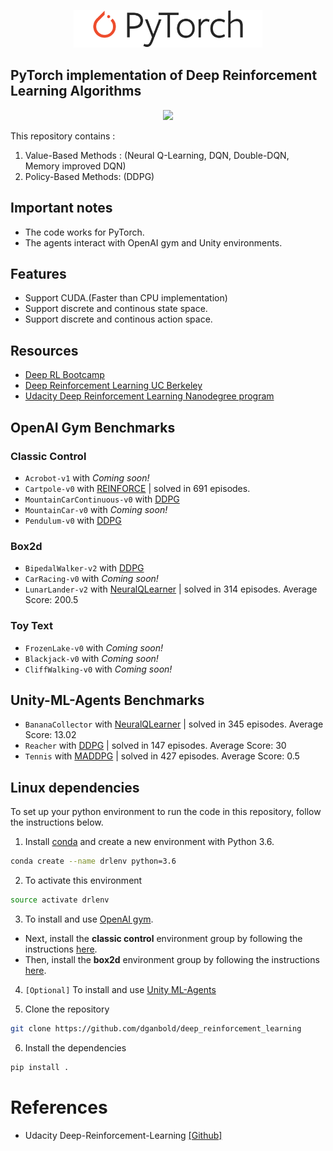 <p align="center">
    <img src="assets/Pytorch_logo.png" height="60px">
</p>

## PyTorch implementation of Deep Reinforcement Learning Algorithms

<p align="center">
    <img src="assets/LunarLander_multi_test.gif" height="250px">
</p>

This repository contains :
  1. Value-Based Methods : (Neural Q-Learning, DQN, Double-DQN, Memory improved DQN)
  2. Policy-Based Methods: (DDPG)

## Important notes
- The code works for PyTorch.
- The agents interact with OpenAI gym and Unity environments.

## Features
* Support CUDA.(Faster than CPU implementation)
* Support discrete and continous state space.    
* Support discrete and continous action space.

## Resources
* [Deep RL Bootcamp](https://sites.google.com/view/deep-rl-bootcamp/lectures)
* [Deep Reinforcement Learning UC Berkeley](http://rail.eecs.berkeley.edu/deeprlcourse/)
* [Udacity Deep Reinforcement Learning Nanodegree program](https://www.udacity.com/)  

## OpenAI Gym Benchmarks

### Classic Control
- `Acrobot-v1` with _Coming soon!_
- `Cartpole-v0` with [REINFORCE](https://github.com/dganbold/deep_reinforcement_learning/tree/master/REINFORCE/CartPole) | solved in 691 episodes.
- `MountainCarContinuous-v0` with [DDPG](https://github.com/dganbold/deep_reinforcement_learning/tree/master/DDPG)
- `MountainCar-v0` with _Coming soon!_
- `Pendulum-v0` with [DDPG](https://github.com/dganbold/deep_reinforcement_learning/tree/master/DDPG)

### Box2d
- `BipedalWalker-v2` with [DDPG](https://github.com/dganbold/deep_reinforcement_learning/tree/master/DDPG/BipedalWalker)
- `CarRacing-v0` with _Coming soon!_
- `LunarLander-v2` with [NeuralQLearner](https://github.com/dganbold/deep_reinforcement_learning/tree/master/NeuralQLearning) | solved in 314 episodes. Average Score: 200.5
### Toy Text
- `FrozenLake-v0` with _Coming soon!_
- `Blackjack-v0` with _Coming soon!_
- `CliffWalking-v0` with _Coming soon!_

## Unity-ML-Agents Benchmarks
- `BananaCollector` with [NeuralQLearner](https://github.com/dganbold/deep_reinforcement_learning/tree/master/NeuralQLearning) | solved in 345 episodes. Average Score: 13.02
- `Reacher` with [DDPG](https://github.com/dganbold/deep_reinforcement_learning/tree/master/DDPG/Reacher) | solved in 147 episodes. Average Score: 30
- `Tennis` with [MADDPG](https://github.com/dganbold/deep_reinforcement_learning/tree/master/MADDPG/Tennis) | solved in 427 episodes. Average Score: 0.5

## Linux dependencies
To set up your python environment to run the code in this repository, follow the instructions below.

1. Install [conda](https://conda.io/docs/user-guide/install/linux.html) and create a new environment with Python 3.6.
```bash
conda create --name drlenv python=3.6
```

2. To activate this environment
```bash
source activate drlenv
```

3. To install and use [OpenAI gym](https://github.com/openai/gym).
  - Next, install the **classic control** environment group by following the instructions [here](https://github.com/openai/gym#classic-control).
  - Then, install the **box2d** environment group by following the instructions [here](https://github.com/openai/gym#box2d).

4. `[Optional]` To install and use [Unity ML-Agents](https://github.com/Unity-Technologies/ml-agents/blob/master/docs/Installation.md)

5. Clone the repository
```bash
git clone https://github.com/dganbold/deep_reinforcement_learning
```

6. Install the dependencies
```bash
pip install .
```

# References
* Udacity Deep-Reinforcement-Learning [[Github]](https://github.com/udacity/deep-reinforcement-learning)
